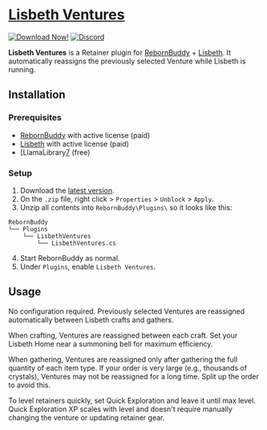 # [Lisbeth Ventures][0]

[![Download Now!][1]][2]
[![Discord][3]][4]

**Lisbeth Ventures** is a Retainer plugin for [RebornBuddy][5] + [Lisbeth][6].  It automatically reassigns the previously selected Venture while Lisbeth is running.

## Installation

### Prerequisites

 * [RebornBuddy][5] with active license (paid)
 * [Lisbeth][6] with active license (paid)
 * [LlamaLibrary[7] (free)

### Setup

 1. Download the [latest version][2].
 2. On the `.zip` file, right click > `Properties` > `Unblock` > `Apply`.
 3. Unzip all contents into `RebornBuddy\Plugins\` so it looks like this:
```
RebornBuddy
└── Plugins
    └── LisbethVentures
        └── LisbethVentures.cs
```
 4. Start RebornBuddy as normal.
 5. Under `Plugins`, enable `Lisbeth Ventures`.

## Usage

No configuration required.  Previously selected Ventures are reassigned automatically between Lisbeth crafts and gathers.

When crafting, Ventures are reassigned between each craft.  Set your Lisbeth Home near a summoning bell for maximum efficiency.

When gathering, Ventures are reassigned only after gathering the full quantity of each item type.  If your order is very large (e.g., thousands of crystals), Ventures may not be reassigned for a long time.  Split up the order to avoid this.

To level retainers quickly, set Quick Exploration and leave it until max level.  Quick Exploration XP scales with level and doesn't require manually changing the venture or updating retainer gear.

[0]: https://github.com/nt153133/LisbethVentures "Lisbeth Ventures on GitHub"
[1]: https://img.shields.io/badge/-DOWNLOAD-success
[2]: https://github.com/nt153133/LisbethVentures/archive/master.zip "Download"
[3]: https://img.shields.io/badge/DISCORD-7389D8?logo=discord&logoColor=ffffff&labelColor=6A7EC2
[4]: https://discord.gg/bmgCq39 "Discord"
[5]: https://www.rebornbuddy.com/ "RebornBuddy"
[6]: https://www.siune.io/ "Lisbeth"
[7]: https://github.com/nt153133/LlamaLibrary
